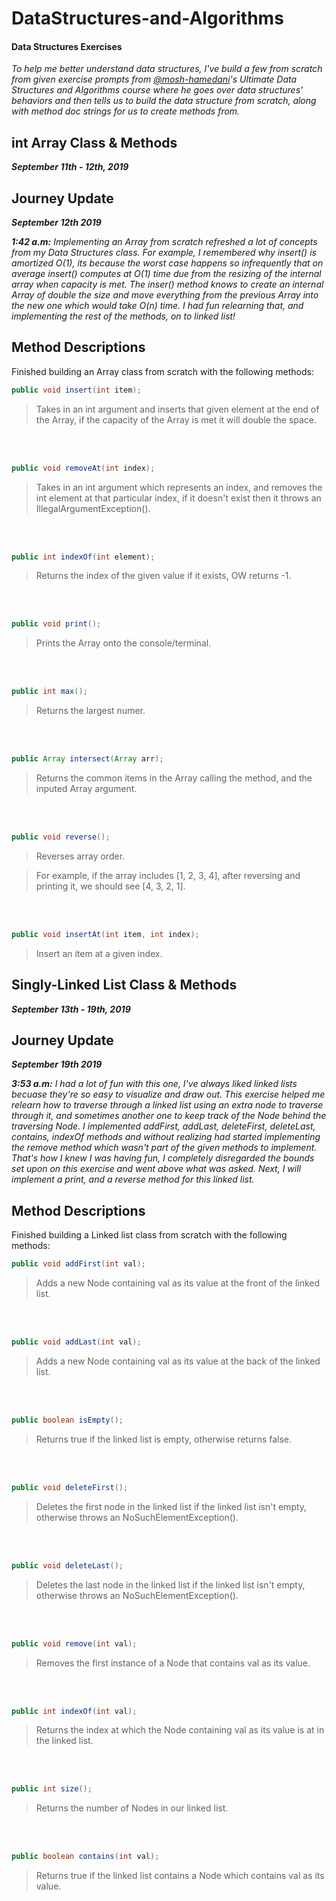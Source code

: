 # DataStructures-and-Algorithms
#### Data Structures Exercises

<em> To help me better understand data structures, I've build a few from scratch from given exercise prompts from [@mosh-hamedani](https://github.com/mosh-hamedani)'s
Ultimate Data Structures and Algorithms course where he goes over data structures' behaviors and then tells us to build the
data structure from scratch, along with method doc strings for us to create methods from.</em> 

## int Array Class & Methods
***September 11th - 12th, 2019***

## Journey Update

***September 12th 2019*** 


***1:42 a.m:** <em>Implementing an Array from scratch refreshed a lot of concepts from my Data Structures class. For example, I remembered why insert() is amortized O(1), its because the worst case happens so infrequently that on average insert() computes at O(1) time due from the resizing of the internal array when capacity is met. The inser() method knows to create an internal Array of double the size and move everything from the previous Array into the new one which would take O(n) time. I had fun relearning that, and implementing the rest of the methods, on to linked list!</em>*

## Method Descriptions

Finished building an Array class from scratch with the following methods: 

```java 
public void insert(int item);
```
 > Takes in an int argument and inserts that given element at the end of the Array, if the capacity of the Array is met it will double the space.
 <br>
 <br>
 
```java
public void removeAt(int index);
```
> Takes in an int argument which represents an index, and removes the int element at that particular index, if it doesn't exist then it throws an IllegalArgumentException().
<br>
<br>
 
```java
public int indexOf(int element);
```
> Returns the index of the given value if it exists, OW returns -1.
<br>
<br>

```java
public void print();
```
> Prints the Array onto the console/terminal.
<br>
<br>

```java
public int max();
```
> Returns the largest numer.
<br>
<br> 

```java
public Array intersect(Array arr);
```
> Returns the common items in the Array calling the method, and the inputed Array argument.
<br>
<br> 

```java
public void reverse();
```
> Reverses array order.

>For example, if the array includes [1, 2, 3, 4], after reversing and printing it, we should see [4, 3, 2, 1].
<br>
<br> 

```java
public void insertAt(int item, int index);
```
> Insert an item at a given index.


## Singly-Linked List Class & Methods
***September 13th - 19th, 2019***

## Journey Update

***September 19th 2019*** 


***3:53 a.m:** <em>I had a lot of fun with this one, I've always liked linked lists becuase they're so easy to visualize and draw out. This exercise helped me relearn how to traverse through a linked list using an extra node to traverse through it, and sometimes another one to keep track of the Node behind the traversing Node. I implemented addFirst, addLast, deleteFirst, deleteLast, contains, indexOf methods and without realizing had started implementing the remove method which wasn't part of the given methods to implement. That's how I knew I was having fun, I completely disregarded the bounds set upon on this exercise and went above what was asked. Next, I will implement a print, and a reverse method for this linked list.</em>*

## Method Descriptions

Finished building a Linked list class from scratch with the following methods: 

```java 
public void addFirst(int val);
```
 > Adds a new Node containing val as its value at the front of the linked list.
 <br>
 <br>
 
```java
public void addLast(int val);
```
> Adds a new Node containing val as its value at the back of the linked list.
<br>
<br>
 
```java
public boolean isEmpty();
```
> Returns true if the linked list is empty, otherwise returns false.
<br>
<br>

```java
public void deleteFirst();
```
> Deletes the first node in the linked list if the linked list isn't empty, otherwise throws an NoSuchElementException().
<br>
<br>

```java
public void deleteLast();
```
> Deletes the last node in the linked list if the linked list isn't empty, otherwise throws an NoSuchElementException().
<br>
<br> 

```java
public void remove(int val);
```
> Removes the first instance of a Node that contains val as its value.
<br>
<br> 

```java
public int indexOf(int val);
```
> Returns the index at which the Node containing val as its value is at in the linked list.
<br>
<br> 

```java
public int size();
```
> Returns the number of Nodes in our linked list.
<br>
<br> 

```java
public boolean contains(int val);
```
> Returns true if the linked list contains a Node which contains val as its value.
